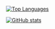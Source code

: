 [![Top Languages](https://github-readme-stats.vercel.app/api/top-langs/?username=christo-zero-john)](https://github.com/christo-zero-john/github-readme-stats)


[![GitHub stats](https://github-readme-stats.vercel.app/api?username=christo-zero-john&layout=pie)](https://github.com/christo-zero-john/github-readme-stats&show_icons=true&theme=radical&show_owner=true)
